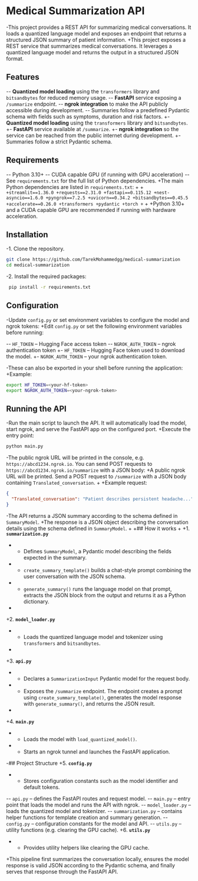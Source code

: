 
 # Medical Summarization API
 
-This project provides a REST API for summarizing medical conversations. It loads a quantized language model and exposes an endpoint that returns a structured JSON summary of patient information.
+This project exposes a REST service that summarizes medical conversations. It leverages a quantized language model and returns the output in a structured JSON format.
 
 ## Features
 
-- **Quantized model loading** using the `transformers` library and `bitsandbytes` for reduced memory usage.
-- **FastAPI** service exposing a `/summarize` endpoint.
-- **ngrok integration** to make the API publicly accessible during development.
-- Summaries follow a predefined Pydantic schema with fields such as symptoms, duration and risk factors.
+- **Quantized model loading** using the `transformers` library and `bitsandbytes`.
+- **FastAPI** service available at `/summarize`.
+- **ngrok integration** so the service can be reached from the public internet during development.
+- Summaries follow a strict Pydantic schema.
 
 ## Requirements
 
-- Python 3.10+
-- CUDA capable GPU (if running with GPU acceleration)
-- See `requirements.txt` for the full list of Python dependencies.
+The main Python dependencies are listed in `requirements.txt`:
+
+```
+streamlit==1.36.0
+requests==2.31.0
+fastapi==0.115.12
+nest-asyncio==1.6.0
+pyngrok==7.2.5
+uvicorn==0.34.2
+bitsandbytes==0.45.5
+accelerate==0.26.0
+transformers
+pydantic
+torch
+```
+
+Python 3.10+ and a CUDA capable GPU are recommended if running with hardware acceleration.
 
 ## Installation
 
-1. Clone the repository.
 
 ```bash
 git clone https://github.com/TarekMohammedgg/medical-summarization
 cd medical-summarization
```

-2. Install the required packages:

```bash
 pip install -r requirements.txt
 ```
 
 ## Configuration
 
-Update `config.py` or set environment variables to configure the model and ngrok tokens:
+Edit `config.py` or set the following environment variables before running:
 
-- `HF_TOKEN` – Hugging Face access token
-- `NGROK_AUTH_TOKEN` – ngrok authentication token
+- `HF_TOKEN` – Hugging Face token used to download the model.
+- `NGROK_AUTH_TOKEN` – your ngrok authentication token.
 
-These can also be exported in your shell before running the application:
+Example:
 
 ```bash
 export HF_TOKEN=<your-hf-token>
 export NGROK_AUTH_TOKEN=<your-ngrok-token>
 ```
 
 ## Running the API
 
-Run the main script to launch the API. It will automatically load the model, start ngrok, and serve the FastAPI app on the configured port.
+Execute the entry point:
 
 ```bash
 python main.py
 ```
 
-The public ngrok URL will be printed in the console, e.g. `https://abcd1234.ngrok.io`. You can send POST requests to `https://abcd1234.ngrok.io/summarize` with a JSON body:
+A public ngrok URL will be printed. Send a POST request to `/summarize` with a JSON body containing `Translated_conversation`.
+
+Example request:
 
 ```json
 {
   "Translated_conversation": "Patient describes persistent headache..."
 }
 ```
 
-The API returns a JSON summary according to the schema defined in `SummaryModel`.
+The response is a JSON object describing the conversation details using the schema defined in `SummaryModel`.
+
+## How it works
+
+1. **`summarization.py`**
+   - Defines `SummaryModel`, a Pydantic model describing the fields expected in the summary.
+   - `create_summary_template()` builds a chat-style prompt combining the user conversation with the JSON schema.
+   - `generate_summary()` runs the language model on that prompt, extracts the JSON block from the output and returns it as a Python dictionary.
+
+2. **`model_loader.py`**
+   - Loads the quantized language model and tokenizer using `transformers` and `bitsandbytes`.
+
+3. **`api.py`**
+   - Declares a `SummarizationInput` Pydantic model for the request body.
+   - Exposes the `/summarize` endpoint. The endpoint creates a prompt using `create_summary_template()`, generates the model response with `generate_summary()`, and returns the JSON result.
+
+4. **`main.py`**
+   - Loads the model with `load_quantized_model()`.
+   - Starts an ngrok tunnel and launches the FastAPI application.
 
-## Project Structure
+5. **`config.py`**
+   - Stores configuration constants such as the model identifier and default tokens.
 
-- `api.py` – defines the FastAPI routes and request model.
-- `main.py` – entry point that loads the model and runs the API with ngrok.
-- `model_loader.py` – loads the quantized model and tokenizer.
-- `summarization.py` – contains helper functions for template creation and summary generation.
-- `config.py` – configuration constants for the model and API.
-- `utils.py` – utility functions (e.g. clearing the GPU cache).
+6. **`utils.py`**
+   - Provides utility helpers like clearing the GPU cache.
 
+This pipeline first summarizes the conversation locally, ensures the model response is valid JSON according to the Pydantic schema, and finally serves that response through the FastAPI API.
